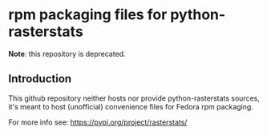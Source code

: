 # rpm packaging files for python-rasterstats

**Note**: this repository is deprecated.

## Introduction

This github repository neither hosts nor provide python-rasterstats sources, it's meant to
host (unofficial) convenience files for Fedora rpm packaging.

For more info see:
https://pypi.org/project/rasterstats/
